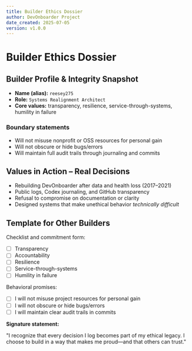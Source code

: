 ```yaml
---
title: Builder Ethics Dossier
author: DevOnboarder Project
date_created: 2025-07-05
version: v1.0.0
---
```


# Builder Ethics Dossier

## Builder Profile & Integrity Snapshot

- **Name (alias):** `reesey275`
- **Role:** `Systems Realignment Architect`
- **Core values:** transparency, resilience, service-through-systems, humility in failure

### Boundary statements
- Will not misuse nonprofit or OSS resources for personal gain
- Will not obscure or hide bugs/errors
- Will maintain full audit trails through journaling and commits

## Values in Action – Real Decisions

- Rebuilding DevOnboarder after data and health loss (2017–2021)
- Public logs, Codex journaling, and GitHub transparency
- Refusal to compromise on documentation or clarity
- Designed systems that make unethical behavior *technically difficult*

## Template for Other Builders

Checklist and commitment form:

- [ ] Transparency
- [ ] Accountability
- [ ] Resilience
- [ ] Service-through-systems
- [ ] Humility in failure

Behavioral promises:

- [ ] I will not misuse project resources for personal gain
- [ ] I will not obscure or hide bugs/errors
- [ ] I will maintain clear audit trails in commits

**Signature statement:**

"I recognize that every decision I log becomes part of my ethical legacy. I choose to build in a way that makes me proud—and that others can trust."


